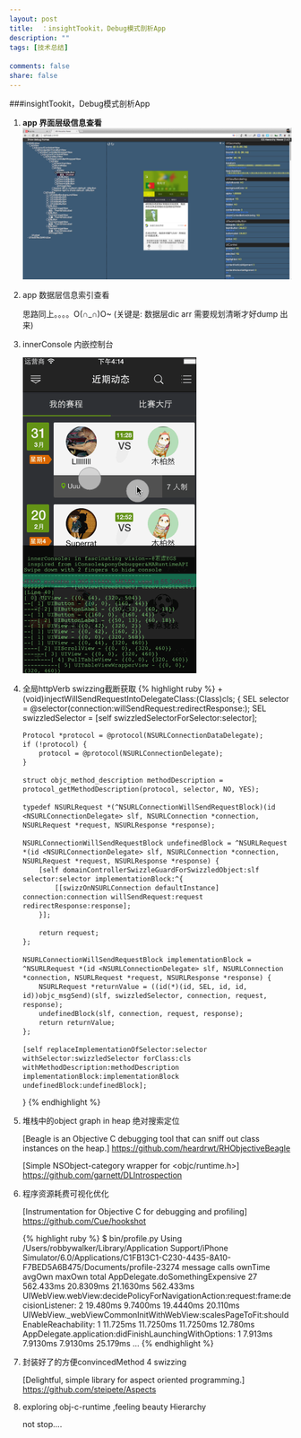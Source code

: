 ```yaml
---
layout: post
title:  ：insightTookit，Debug模式剖析App
description: ""
tags: [技术总结]

comments: false
share: false
---
```


 
###insightTookit，Debug模式剖析App


1.  **app 界面层级信息查看**
	![viewer](../images/HierarchyViewer.png)

2.  app 数据层信息索引查看

	思路同上。。。。O(∩_∩)O~  (关键是: 数据层dic arr 需要规划清晰才好dump 出来)

3.  innerConsole  内嵌控制台

	![innerCS](../images/innerConsole01.gif)

4.  全局httpVerb swizzing截断获取
	{% highlight ruby %}
		+ (void)injectWillSendRequestIntoDelegateClass:(Class)cls;
	{
	    SEL selector = @selector(connection:willSendRequest:redirectResponse:);
	    SEL swizzledSelector = [self swizzledSelectorForSelector:selector];
	    
	    Protocol *protocol = @protocol(NSURLConnectionDataDelegate);
	    if (!protocol) {
	        protocol = @protocol(NSURLConnectionDelegate);
	    }
	    
	    struct objc_method_description methodDescription = protocol_getMethodDescription(protocol, selector, NO, YES);
	    
	    typedef NSURLRequest *(^NSURLConnectionWillSendRequestBlock)(id <NSURLConnectionDelegate> slf, NSURLConnection *connection, NSURLRequest *request, NSURLResponse *response);
	    
	    NSURLConnectionWillSendRequestBlock undefinedBlock = ^NSURLRequest *(id <NSURLConnectionDelegate> slf, NSURLConnection *connection, NSURLRequest *request, NSURLResponse *response) {
	        [self domainControllerSwizzleGuardForSwizzledObject:slf selector:selector implementationBlock:^{
	            [[swizzOnNSURLConnection defaultInstance] connection:connection willSendRequest:request redirectResponse:response];
	        }];
	        
	        return request;
	    };
	    
	    NSURLConnectionWillSendRequestBlock implementationBlock = ^NSURLRequest *(id <NSURLConnectionDelegate> slf, NSURLConnection *connection, NSURLRequest *request, NSURLResponse *response) {
	        NSURLRequest *returnValue = ((id(*)(id, SEL, id, id, id))objc_msgSend)(slf, swizzledSelector, connection, request, response);
	        undefinedBlock(slf, connection, request, response);
	        return returnValue;
	    };
	    
	    [self replaceImplementationOfSelector:selector withSelector:swizzledSelector forClass:cls withMethodDescription:methodDescription implementationBlock:implementationBlock undefinedBlock:undefinedBlock];
	}
	{% endhighlight %}

5.  堆栈中的object graph in heap 绝对搜索定位
	
	[Beagle is an Objective C debugging tool that can sniff out class instances on the heap.]
	<https://github.com/heardrwt/RHObjectiveBeagle>
	
	[Simple NSObject-category wrapper for <objc/runtime.h>]
	<https://github.com/garnett/DLIntrospection>

6.  程序资源耗费可视化优化
	
	[Instrumentation for Objective C for debugging and profiling]
	<https://github.com/Cue/hookshot>
	
	{% highlight ruby %}
	$ bin/profile.py
	Using /Users/robbywalker/Library/Application Support/iPhone Simulator/6.0/Applications/C1FB13C1-C230-4435-8A10-F7BED5A6B475/Documents/profile-23274
	message                                                                              calls     ownTime       avgOwn      maxOwn         total
	AppDelegate.doSomethingExpensive                                                     27        562.433ms     20.8309ms   21.1630ms      562.433ms
	UIWebView.webView:decidePolicyForNavigationAction:request:frame:decisionListener:    2         19.480ms      9.7400ms    19.4440ms      20.110ms
	UIWebView._webViewCommonInitWithWebView:scalesPageToFit:shouldEnableReachability:    1         11.725ms      11.7250ms   11.7250ms      12.780ms
	AppDelegate.application:didFinishLaunchingWithOptions:                               1         7.913ms       7.9130ms    7.9130ms       25.179ms
	...
	{% endhighlight %}

7.  封装好了的方便convincedMethod 4 swizzing

	[Delightful, simple library for aspect oriented programming.]
	<https://github.com/steipete/Aspects>
 

8. exploring obj-c-runtime ,feeling beauty Hierarchy 

	not stop....
